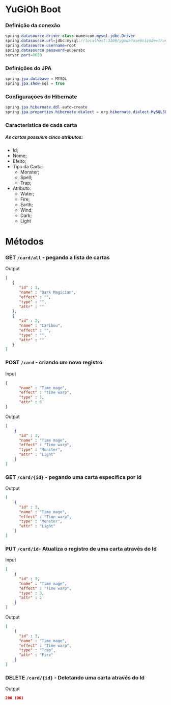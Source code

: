 # YuGiOh Boot
### Definição da conexão
````java
spring.datasource.driver-class-name=com.mysql.jdbc.Driver
spring.datasource.url=jdbc:mysql://localhost:3306/ygodb?useUnicode=true&useJDBCCompliantTimezoneShift=true&useLegacyDatetimeCode=false&serverTimezone=UTC
spring.datasource.username=root
spring.datasource.password=superabc
server.port=8080
````
### Definições do JPA
````java
spring.jpa.database = MYSQL
spring.jpa.show-sql = true
````
### Configurações do Hibernate
````java
spring.jpa.hibernate.ddl-auto=create
spring.jpa.properties.hibernate.dialect = org.hibernate.dialect.MySQL5Dialect
````
### Característica de cada carta
##### As cartas possuem cinco atributos:

* Id;
* Nome;
* Efeito;
* Tipo da Carta:
    * Monster;
    * Spell;
    * Trap;
* Atributo:
    * Water;
    * Fire;
    * Earth;
    * Wind;
    * Dark;
    * Light

# Métodos

### GET ``/card/all`` - pegando a lista de cartas
Output
```json
[  
   {  
      "id" : 1,
      "name" : "Dark Magician",
      "effect" : "",
      "type" : "",
      "attr" : ""
   },
   {  
      "id" : 2,
      "name" : "Caribou",
      "effect" : "",
      "type" : "",
      "attr" : ""
   }
]
```
### POST ``/card`` - criando um novo registro
Input
```json
{  
      "name" : "Time mage",
      "effect" : "time warp",
      "type" : 1,
      "attr" : 6
}
```
Output
```json
[
    {  
      "id" : 3,
      "name" : "Time mage",
      "effect" : "Time warp",
      "type" : "Monster",
      "attr" : "Light"
    }
]
```
### GET ``/card/{id}`` - pegando uma carta específica por Id
Output
```json
[
    {  
      "id" : 3,
      "name" : "Time mage",
      "effect" : "Time warp",
      "type" : "Monster",
      "attr" : "Light"
    }
]
```
### PUT ``/card/id``- Atualiza o registro de uma carta através do Id
Input
```json
[
    {  
      "id" : 3,
      "name" : "Time mage",
      "effect" : "Time warp",
      "type" : 3,
      "attr" : 2
    }
]
```
Output
```json
[  
    {  
      "id" : 3,
      "name" : "Time mage",
      "effect" : "Time warp",
      "type" : "Trap",
      "attr" : "Fire"
    }
]
```
### DELETE ``/card/{id}`` - Deletando uma carta através do Id
Output
````json
200 (OK)
````
